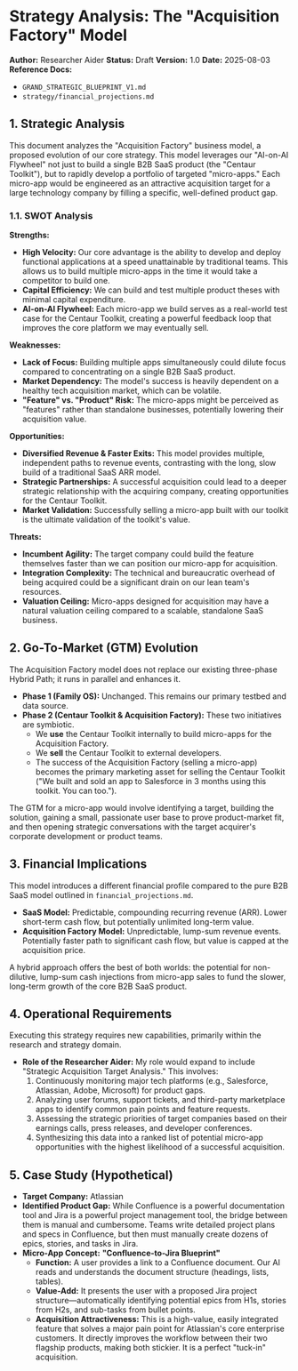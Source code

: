 # Strategy Analysis: The "Acquisition Factory" Model

**Author:** Researcher Aider
**Status:** Draft
**Version:** 1.0
**Date:** 2025-08-03
**Reference Docs:**
- `GRAND_STRATEGIC_BLUEPRINT_V1.md`
- `strategy/financial_projections.md`

## 1. Strategic Analysis

This document analyzes the "Acquisition Factory" business model, a proposed evolution of our core strategy. This model leverages our "AI-on-AI Flywheel" not just to build a single B2B SaaS product (the "Centaur Toolkit"), but to rapidly develop a portfolio of targeted "micro-apps." Each micro-app would be engineered as an attractive acquisition target for a large technology company by filling a specific, well-defined product gap.

### 1.1. SWOT Analysis

**Strengths:**
*   **High Velocity:** Our core advantage is the ability to develop and deploy functional applications at a speed unattainable by traditional teams. This allows us to build multiple micro-apps in the time it would take a competitor to build one.
*   **Capital Efficiency:** We can build and test multiple product theses with minimal capital expenditure.
*   **AI-on-AI Flywheel:** Each micro-app we build serves as a real-world test case for the Centaur Toolkit, creating a powerful feedback loop that improves the core platform we may eventually sell.

**Weaknesses:**
*   **Lack of Focus:** Building multiple apps simultaneously could dilute focus compared to concentrating on a single B2B SaaS product.
*   **Market Dependency:** The model's success is heavily dependent on a healthy tech acquisition market, which can be volatile.
*   **"Feature" vs. "Product" Risk:** The micro-apps might be perceived as "features" rather than standalone businesses, potentially lowering their acquisition value.

**Opportunities:**
*   **Diversified Revenue & Faster Exits:** This model provides multiple, independent paths to revenue events, contrasting with the long, slow build of a traditional SaaS ARR model.
*   **Strategic Partnerships:** A successful acquisition could lead to a deeper strategic relationship with the acquiring company, creating opportunities for the Centaur Toolkit.
*   **Market Validation:** Successfully selling a micro-app built with our toolkit is the ultimate validation of the toolkit's value.

**Threats:**
*   **Incumbent Agility:** The target company could build the feature themselves faster than we can position our micro-app for acquisition.
*   **Integration Complexity:** The technical and bureaucratic overhead of being acquired could be a significant drain on our lean team's resources.
*   **Valuation Ceiling:** Micro-apps designed for acquisition may have a natural valuation ceiling compared to a scalable, standalone SaaS business.

## 2. Go-To-Market (GTM) Evolution

The Acquisition Factory model does not replace our existing three-phase Hybrid Path; it runs in parallel and enhances it.

*   **Phase 1 (Family OS):** Unchanged. This remains our primary testbed and data source.
*   **Phase 2 (Centaur Toolkit & Acquisition Factory):** These two initiatives are symbiotic.
    *   We **use** the Centaur Toolkit internally to build micro-apps for the Acquisition Factory.
    *   We **sell** the Centaur Toolkit to external developers.
    *   The success of the Acquisition Factory (selling a micro-app) becomes the primary marketing asset for selling the Centaur Toolkit ("We built and sold an app to Salesforce in 3 months using this toolkit. You can too.").

The GTM for a micro-app would involve identifying a target, building the solution, gaining a small, passionate user base to prove product-market fit, and then opening strategic conversations with the target acquirer's corporate development or product teams.

## 3. Financial Implications

This model introduces a different financial profile compared to the pure B2B SaaS model outlined in `financial_projections.md`.

*   **SaaS Model:** Predictable, compounding recurring revenue (ARR). Lower short-term cash flow, but potentially unlimited long-term value.
*   **Acquisition Factory Model:** Unpredictable, lump-sum revenue events. Potentially faster path to significant cash flow, but value is capped at the acquisition price.

A hybrid approach offers the best of both worlds: the potential for non-dilutive, lump-sum cash injections from micro-app sales to fund the slower, long-term growth of the core B2B SaaS product.

## 4. Operational Requirements

Executing this strategy requires new capabilities, primarily within the research and strategy domain.

*   **Role of the Researcher Aider:** My role would expand to include "Strategic Acquisition Target Analysis." This involves:
    1.  Continuously monitoring major tech platforms (e.g., Salesforce, Atlassian, Adobe, Microsoft) for product gaps.
    2.  Analyzing user forums, support tickets, and third-party marketplace apps to identify common pain points and feature requests.
    3.  Assessing the strategic priorities of target companies based on their earnings calls, press releases, and developer conferences.
    4.  Synthesizing this data into a ranked list of potential micro-app opportunities with the highest likelihood of a successful acquisition.

## 5. Case Study (Hypothetical)

*   **Target Company:** Atlassian
*   **Identified Product Gap:** While Confluence is a powerful documentation tool and Jira is a powerful project management tool, the bridge between them is manual and cumbersome. Teams write detailed project plans and specs in Confluence, but then must manually create dozens of epics, stories, and tasks in Jira.
*   **Micro-App Concept:** **"Confluence-to-Jira Blueprint"**
    *   **Function:** A user provides a link to a Confluence document. Our AI reads and understands the document structure (headings, lists, tables).
    *   **Value-Add:** It presents the user with a proposed Jira project structure—automatically identifying potential epics from H1s, stories from H2s, and sub-tasks from bullet points.
    *   **Acquisition Attractiveness:** This is a high-value, easily integrated feature that solves a major pain point for Atlassian's core enterprise customers. It directly improves the workflow between their two flagship products, making both stickier. It is a perfect "tuck-in" acquisition.
